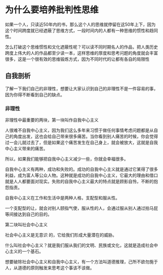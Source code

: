 # 为什么要培养批判性思维

如果一个人，只读近50年内的书，那么这个人的思维就停留在这50年上下，因为这个时间跨度就已经遮蔽了思维方式，一段时间内的人都有一种思维的惯性和趋同性。

怎么打破这个思维惯性和文化遮蔽性呢？可以读不同时期名人的作品，把人类历史跨度上伟大的人的作品都至少读一本，这样思维的厚度和思考问题的角度就会丰富很多，这是一个很有效的思维锻炼方式，因为不同时代的让都有各自的局限性



## 自我剖析

了解一下我们自己的非理性，想要让大家认识到自己的非理性不是一件容易的事，因为你得不断看到自己的缺点。

### 非理性

非理性中最重要的两块，第一块叫作自我中心主义

人很难不自我中心主义，因为我们这么多年来习惯于做任何事情考虑问题都是从自己的角度出发，这也会给自己带来很多痛苦。当你看到别人痛苦的时候，你会觉得过一会儿就过去了，但是如果这个痛苦发生在自己身上，就会被放大，这就是自我中心主义带来的痛苦。

所以，如果我们能够把自我中心主义减少一些，你就会幸福很多。

自我中心主义有两种，成功和失败的。成功的自我中心主义就是通过它某得了很多利益，成为富人等公众人物。这种就是成功的自我中心主义，它最大的理由和借口就是人人都要面对现实。失败的自我中心主义最大的特点就是顾影自怜，不断的抱怨指责。

自我中心主义在工作和生活中是两种人格，支配型和服从性。

一个支配型的让，就会对别人颐指气使，服从性的人，会通过服从别人通过拍马屁等间接达到自己的目的。

第二块叫社会中心主义

社会中心主义是无意识 的，它给我们形成大量潜在的威胁。

什么叫社会中心主义？就是我们服从我们的文明、民族或文化，这就是造成社会中心主义的一个基石。



想要破除社会中心主义和自我中心主义，有一个方法叫道德推理，己所不欲勿施于人，从道德的原则触发来思考这个事该不该做。